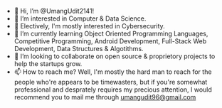 - 👋 Hi, I’m @UmangUdit2141!
- 👀 I’m interested in Computer & Data Science.
- 👀 Electively, I'm mostly interested in Cybersecurity.
- 🌱 I’m currently learning Object Oriented Programming Languages, Competitive Programming, Android Development, Full-Stack Web Development, Data Structures & Algotithms.
- 💞️ I’m looking to collaborate on open source & proprietory projects to help the startups grow.
- 📫 How to reach me? Well, I'm mostly the hard man to reach for the people who're appears to be timewasters, but if you're somewhat professional and desprately requires my precious attention, I would recommend you to mail me through umangudit96@gmail.com

<!---
UmangUdit2141/UmangUdit2141 is a ✨ special ✨ repository because its `README.md` (this file) appears on your GitHub profile.
You can click the Preview link to take a look at your changes.
--->
